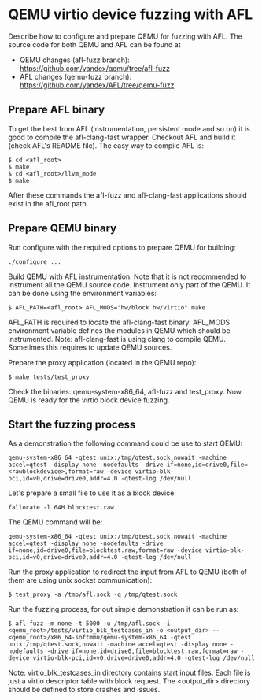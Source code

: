 # QEMU virtio device fuzzing with AFL

Describe how to configure and prepare QEMU for fuzzing with AFL. The source code for both QEMU and AFL can be found at
* QEMU changes (afl-fuzz branch): https://github.com/yandex/qemu/tree/afl-fuzz
* AFL changes (qemu-fuzz branch):  https://github.com/yandex/AFL/tree/qemu-fuzz

## Prepare AFL binary

To get the best from AFL (instrumentation, persistent mode and so on) it is good to compile the afl-clang-fast wrapper. Checkout AFL and build it (check AFL's README file). The easy way to compile AFL is:
~~~
$ cd <afl_root>
$ make
$ cd <afl_root>/llvm_mode
$ make
~~~
After these commands the afl-fuzz and afl-clang-fast applications should exist in the afl_root path.

## Prepare QEMU binary

Run configure with the required options to prepare QEMU for building:
~~~
./configure ...
~~~

Build QEMU with AFL instrumentation. Note that it is not recommended to instrument all the QEMU source code. Instrument only part of the QEMU. It can be done using the environment variables:
~~~
$ AFL_PATH=<afl_root> AFL_MODS="hw/block hw/virtio" make
~~~
AFL_PATH is required to locate the afl-clang-fast binary. AFL_MODS environment variable defines the modules in QEMU which should be instrumented.
Note: afl-clang-fast is using clang to compile QEMU. Sometimes this requires to update QEMU sources.

Prepare the proxy application (located in the QEMU repo):
~~~
$ make tests/test_proxy
~~~

Check the binaries: qemu-system-x86_64, afl-fuzz and test_proxy. Now QEMU is ready for the virtio block device fuzzing.

## Start the fuzzing process

As a demonstration the following command could be use to start QEMU:
~~~
qemu-system-x86_64 -qtest unix:/tmp/qtest.sock,nowait -machine accel=qtest -display none -nodefaults -drive if=none,id=drive0,file=<rawblockdevice>,format=raw -device virtio-blk-pci,id=v0,drive=drive0,addr=4.0 -qtest-log /dev/null
~~~

Let's prepare a small file to use it as a block device:
~~~
fallocate -l 64M blocktest.raw
~~~

The QEMU command will be:
~~~
qemu-system-x86_64 -qtest unix:/tmp/qtest.sock,nowait -machine accel=qtest -display none -nodefaults -drive if=none,id=drive0,file=blocktest.raw,format=raw -device virtio-blk-pci,id=v0,drive=drive0,addr=4.0 -qtest-log /dev/null
~~~

Run the proxy application to redirect the input from AFL to QEMU (both of them are using unix socket communication):
~~~
$ test_proxy -a /tmp/afl.sock -q /tmp/qtest.sock
~~~

Run the fuzzing process, for out simple demonstration it can be run as:
~~~
$ afl-fuzz -m none -t 5000 -u /tmp/afl.sock -i <qemu_root>/tests/virtio_blk_testcases_in -o <output_dir> -- <qemu_root>/x86_64-softmmu/qemu-system-x86_64 -qtest unix:/tmp/qtest.sock,nowait -machine accel=qtest -display none -nodefaults -drive if=none,id=drive0,file=blocktest.raw,format=raw -device virtio-blk-pci,id=v0,drive=drive0,addr=4.0 -qtest-log /dev/null
~~~

Note: virtio_blk_testcases_in directory contains start input files. Each file is just a virtio descriptor table with block request. The <output_dir> directory should be defined to store crashes and issues.
